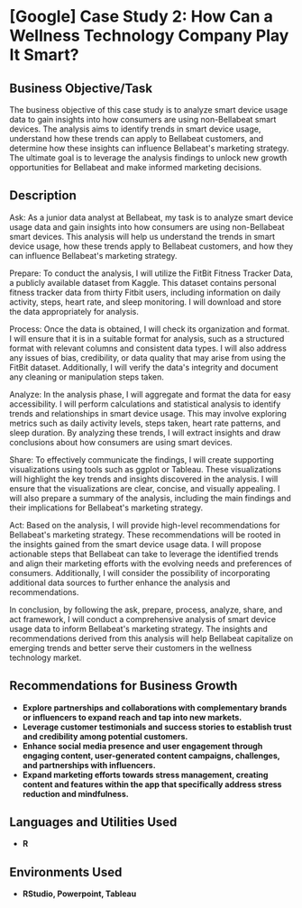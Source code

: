 <h1>[Google] Case Study 2: How Can a Wellness Technology Company Play It Smart?</h1>

<h2>Business Objective/Task</h2>
The business objective of this case study is to analyze smart device usage data to gain insights into how consumers are using non-Bellabeat smart devices. The analysis aims to identify trends in smart device usage, understand how these trends can apply to Bellabeat customers, and determine how these insights can influence Bellabeat's marketing strategy. The ultimate goal is to leverage the analysis findings to unlock new growth opportunities for Bellabeat and make informed marketing decisions.

<br />

<h2>Description</h2>

Ask:
As a junior data analyst at Bellabeat, my task is to analyze smart device usage data and gain insights into how consumers are using non-Bellabeat smart devices. This analysis will help us understand the trends in smart device usage, how these trends apply to Bellabeat customers, and how they can influence Bellabeat's marketing strategy.

Prepare:
To conduct the analysis, I will utilize the FitBit Fitness Tracker Data, a publicly available dataset from Kaggle. This dataset contains personal fitness tracker data from thirty Fitbit users, including information on daily activity, steps, heart rate, and sleep monitoring. I will download and store the data appropriately for analysis.

Process:
Once the data is obtained, I will check its organization and format. I will ensure that it is in a suitable format for analysis, such as a structured format with relevant columns and consistent data types. I will also address any issues of bias, credibility, or data quality that may arise from using the FitBit dataset. Additionally, I will verify the data's integrity and document any cleaning or manipulation steps taken.

Analyze:
In the analysis phase, I will aggregate and format the data for easy accessibility. I will perform calculations and statistical analysis to identify trends and relationships in smart device usage. This may involve exploring metrics such as daily activity levels, steps taken, heart rate patterns, and sleep duration. By analyzing these trends, I will extract insights and draw conclusions about how consumers are using smart devices.

Share:
To effectively communicate the findings, I will create supporting visualizations using tools such as ggplot or Tableau. These visualizations will highlight the key trends and insights discovered in the analysis. I will ensure that the visualizations are clear, concise, and visually appealing. I will also prepare a summary of the analysis, including the main findings and their implications for Bellabeat's marketing strategy.

Act:
Based on the analysis, I will provide high-level recommendations for Bellabeat's marketing strategy. These recommendations will be rooted in the insights gained from the smart device usage data. I will propose actionable steps that Bellabeat can take to leverage the identified trends and align their marketing efforts with the evolving needs and preferences of consumers. Additionally, I will consider the possibility of incorporating additional data sources to further enhance the analysis and recommendations.

In conclusion, by following the ask, prepare, process, analyze, share, and act framework, I will conduct a comprehensive analysis of smart device usage data to inform Bellabeat's marketing strategy. The insights and recommendations derived from this analysis will help Bellabeat capitalize on emerging trends and better serve their customers in the wellness technology market.
<br />

<h2>Recommendations for Business Growth</h2>

- <b>Explore partnerships and collaborations with complementary brands or influencers to expand reach and tap into new markets.</b>
- <b>Leverage customer testimonials and success stories to establish trust and credibility among potential customers.</b> 
- <b>Enhance social media presence and user engagement through engaging content, user-generated content campaigns, challenges, and partnerships with influencers.</b>
- <b>Expand marketing efforts towards stress management, creating content and features within the app that specifically address stress reduction and mindfulness.</b> 
<h2>Languages and Utilities Used</h2>

- <b>R</b> 

<h2>Environments Used </h2>

- <b>RStudio, Powerpoint, Tableau</b> 

